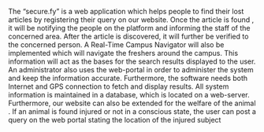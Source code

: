 The “secure.fy” is a web application which helps people to find their lost articles by registering their query on our website. Once the article is found , it will be notifying the people on the platform and informing the staff of the concerned area. After the article is discovered, it will further be verified to the concerned person. A Real-Time Campus Navigator will also be implemented which will navigate the freshers around the campus. This information will act as the bases for the search results displayed to the user. An administrator also uses the web-portal in order to administer the system and keep the information accurate. Furthermore, the software needs both Internet and GPS connection to fetch and display results. All system information is maintained in a database, which is located on a web-server. Furthermore, our website can also be extended for the welfare of the animal . If an animal is found injured or not in a conscious state, the user can post a query on the web portal stating the location of the injured subject
